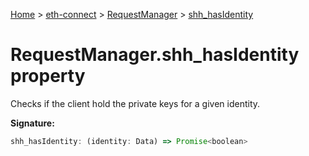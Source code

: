 [Home](./index) &gt; [eth-connect](./eth-connect.md) &gt; [RequestManager](./eth-connect.requestmanager.md) &gt; [shh\_hasIdentity](./eth-connect.requestmanager.shh_hasidentity.md)

# RequestManager.shh\_hasIdentity property

Checks if the client hold the private keys for a given identity.

**Signature:**
```javascript
shh_hasIdentity: (identity: Data) => Promise<boolean>
```
